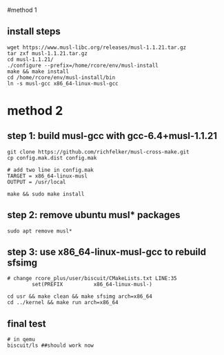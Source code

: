 #method 1
## install steps
```
wget https://www.musl-libc.org/releases/musl-1.1.21.tar.gz
tar zxf musl-1.1.21.tar.gz
cd musl-1.1.21/
./configure --prefix=/home/rcore/env/musl-install
make && make install
cd /home/rcore/env/musl-install/bin
ln -s musl-gcc x86_64-linux-musl-gcc
```


# method 2
## step 1: build musl-gcc with gcc-6.4+musl-1.1.21
```
git clone https://github.com/richfelker/musl-cross-make.git
cp config.mak.dist config.mak

# add two line in config.mak
TARGET = x86_64-linux-musl
OUTPUT = /usr/local

make && sudo make install
```

## step 2: remove ubuntu musl* packages
```
sudo apt remove musl*
```

## step 3: use x86_64-linux-musl-gcc to rebuild sfsimg
```
# change rcore_plus/user/biscuit/CMakeLists.txt LINE:35
        set(PREFIX          x86_64-linux-musl-)

cd usr && make clean && make sfsimg arch=x86_64
cd ../kernel && make run arch=x86_64
```

## final test
```
# in qemu
biscuit/ls ##should work now
```
